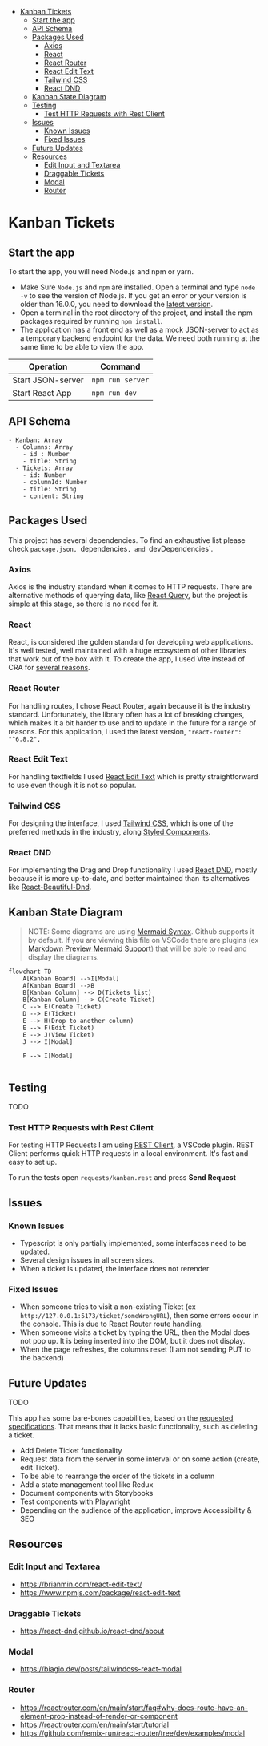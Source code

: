 - [Kanban Tickets](#kanban-tickets)
  - [Start the app](#start-the-app)
  - [API Schema](#api-schema)
  - [Packages Used](#packages-used)
    - [Axios](#axios)
    - [React](#react)
    - [React Router](#react-router)
    - [React Edit Text](#react-edit-text)
    - [Tailwind CSS](#tailwind-css)
    - [React DND](#react-dnd)
  - [Kanban State Diagram](#kanban-state-diagram)
  - [Testing](#testing)
    - [Test HTTP Requests with Rest Client](#test-http-requests-with-rest-client)
  - [Issues](#issues)
    - [Known Issues](#known-issues)
    - [Fixed Issues](#fixed-issues)
  - [Future Updates](#future-updates)
  - [Resources](#resources)
    - [Edit Input and Textarea](#edit-input-and-textarea)
    - [Draggable Tickets](#draggable-tickets)
    - [Modal](#modal)
    - [Router](#router)

# Kanban Tickets

## Start the app

To start the app, you will need Node.js and npm or yarn. 

- Make Sure `Node.js` and `npm` are installed. Open a terminal and type `node -v` to see the version of Node.js. If you get an error or your version is older than 16.0.0, you need to download the [latest version](https://nodejs.org/en/download/).
- Open a terminal in the root directory of the project, and install the npm packages required by running `npm install`.
- The application has a front end as well as a mock JSON-server to act as a temporary backend endpoint for the data. We need both running at the same time to be able to view the app.

| Operation | Command |
|---|---|
| Start JSON-server | `npm run server` |
| Start React App | `npm run dev` |

## API Schema

```
- Kanban: Array
  - Columns: Array
    - id : Number
    - title: String
  - Tickets: Array
    - id: Number
    - columnId: Number
    - title: String
    - content: String

```

## Packages Used

This project has several dependencies. To find an exhaustive list please check `package.json, `dependencies`, and `devDependencies`.

### Axios

Axios is the industry standard when it comes to HTTP requests. There are alternative methods of querying data, like [React Query](https://react-query-v3.tanstack.com/), but the project is simple at this stage, so there is no need for it.

### React

React, is considered the golden standard for developing web applications. It's well tested, well maintained with a huge ecosystem of other libraries that work out of the box with it. To create the app, I used Vite instead of CRA for [several reasons](https://vitejs.dev/guide/why.html).

### React Router

For handling routes, I chose React Router, again because it is the industry standard. Unfortunately, the library often has a lot of breaking changes, which makes it a bit harder to use and to update in the future for a range of reasons. For this application, I used the latest version, `"react-router": "^6.8.2",`

### React Edit Text

For handling textfields I used [React Edit Text](https://github.com/bymi15/react-edit-text) which is pretty straightforward to use even though it is not so popular. 

### Tailwind CSS

For designing the interface, I used [Tailwind CSS](https://tailwindcss.com/docs/installation), which is one of the preferred methods in the industry, along [Styled Components](https://styled-components.com/).

### React DND

For implementing the Drag and Drop functionality I used [React DND](https://github.com/react-dnd/react-dnd/), mostly because it is more up-to-date, and better maintained than its alternatives like [React-Beautiful-Dnd](https://github.com/atlassian/react-beautiful-dnd).

## Kanban State Diagram

> NOTE: Some diagrams are using [Mermaid Syntax](https://mermaid.js.org/). Github supports it by default. If you are viewing this file on VSCode there are plugins (ex [Markdown Preview Mermaid Support](https://marketplace.visualstudio.com/items?itemName=bierner.markdown-mermaid)) that will be able to read and display the diagrams. 

```mermaid
flowchart TD
    A[Kanban Board] -->I[Modal]
    A[Kanban Board] -->B
    B[Kanban Column] --> D(Tickets list)
    B[Kanban Column] --> C(Create Ticket)
    C --> E(Create Ticket)
    D --> E(Ticket)
    E --> H(Drop to another column)
    E --> F(Edit Ticket)
    E --> J(View Ticket)
    J --> I[Modal]
   
    F --> I[Modal]
   
```

## Testing

TODO

### Test HTTP Requests with Rest Client

For testing HTTP Requests I am using [REST Client](https://marketplace.visualstudio.com/items?itemName=humao.rest-client), a VSCode plugin. REST Client performs quick HTTP requests in a local environment. It's fast and easy to set up.

To run the tests open  `requests/kanban.rest` and press **Send Request**


## Issues

### Known Issues

- Typescript is only partially implemented, some interfaces need to be updated.
- Several design issues in all screen sizes.
- When a ticket is updated, the interface does not rerender

### Fixed Issues

- When someone tries to visit a non-existing Ticket (ex `http://127.0.0.1:5173/ticket/someWrongURL`), then some errors occur in the console. This is due to React Router route handling.
- When someone visits a ticket by typing the URL, then the Modal does not pop up. It is being inserted into the DOM, but it does not display.
- When the page refreshes, the columns reset (I am not sending PUT to the backend)

## Future Updates

TODO 

This app has some bare-bones capabilities, based on the [requested specifications](https://github.com/madewithlove/technical-assignment-front-end-engineer-TheoKondak#technical-assignment-front-end-engineer). That means that it lacks basic functionality, such as deleting a ticket.

- Add Delete Ticket functionality
- Request data from the server in some interval or on some action (create, edit Ticket).
- To be able to rearrange the order of the tickets in a column
- Add a state management tool like Redux
- Document components with Storybooks
- Test components with Playwright
- Depending on the audience of the application, improve Accessibility & SEO

## Resources

### Edit Input and Textarea

- https://brianmin.com/react-edit-text/
- https://www.npmjs.com/package/react-edit-text

### Draggable Tickets

- https://react-dnd.github.io/react-dnd/about

### Modal

- https://biagio.dev/posts/tailwindcss-react-modal

### Router

- https://reactrouter.com/en/main/start/faq#why-does-route-have-an-element-prop-instead-of-render-or-component
- https://reactrouter.com/en/main/start/tutorial
- https://github.com/remix-run/react-router/tree/dev/examples/modal

